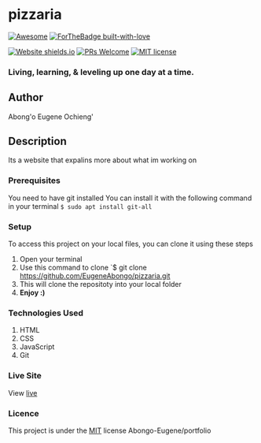 # pizzaria
[![Awesome](https://cdn.rawgit.com/sindresorhus/awesome/d7305f38d29fed78fa85652e3a63e154dd8e8829/media/badge.svg)](https://github.com/EugeneAbongo/Portfolio_Website) [![ForTheBadge built-with-love](http://ForTheBadge.com/images/badges/built-with-love.svg)](https://github.com/EugeneAbongo/Portfolio_Website)

[![Website shields.io](https://img.shields.io/website-up-down-green-red/http/shields.io.svg)](https://eugeneabongo.github.io/Portfolio_Website/)
[![PRs Welcome](https://img.shields.io/badge/PRs-welcome-brightgreen.svg?style=flat-square)](https://github.com/EugeneAbongo/Portfolio_Website/pulls)  [![MIT license](https://img.shields.io/badge/License-MIT-blue.svg)](https://lbesson.mit-license.org/)



### Living, learning, & leveling up one day at a time.
## Author
Abong'o Eugene Ochieng'
## Description
Its a website that expalins more about what im working on 
### Prerequisites
You need to have git installed
You can install it with the following command in your terminal
`$ sudo apt install git-all`
### Setup
To access this project on your local files, you can clone it using these steps
1. Open your terminal
1. Use this command to clone `$ git clone https://github.com/EugeneAbongo/pizzaria.git
1. This will clone the repositoty into your local folder
1. __Enjoy :)__
### Technologies Used
1. HTML
1. CSS
1. JavaScript
1. Git
### Live Site
View [live](https://github.com/EugeneAbongo/pizzaria)
### Licence
This project is under the  [MIT](license) license
Abongo-Eugene/portfolio
